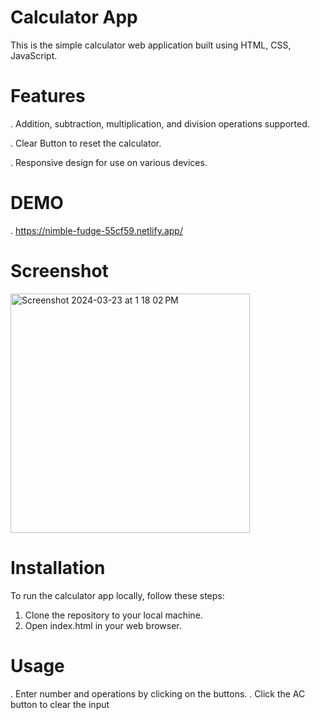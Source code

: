 # Calculator App

This is the simple calculator web application built using HTML, CSS, JavaScript.

# Features

. Addition, subtraction, multiplication, and division operations supported.

. Clear Button to reset the calculator.

. Responsive design for use on various devices.

# DEMO

. https://nimble-fudge-55cf59.netlify.app/

# Screenshot

<img width="383" alt="Screenshot 2024-03-23 at 1 18 02 PM" src="https://github.com/adiKumar2407/calculator-project/assets/163904454/42565d79-9c08-4d3f-b655-ad383f9ae1dc">

# Installation

To run the calculator app locally, follow these steps:

1. Clone the repository to your local machine.
2. Open index.html in your web browser.

# Usage

. Enter number and operations by clicking on the buttons.
. Click the AC button to clear the input

 
